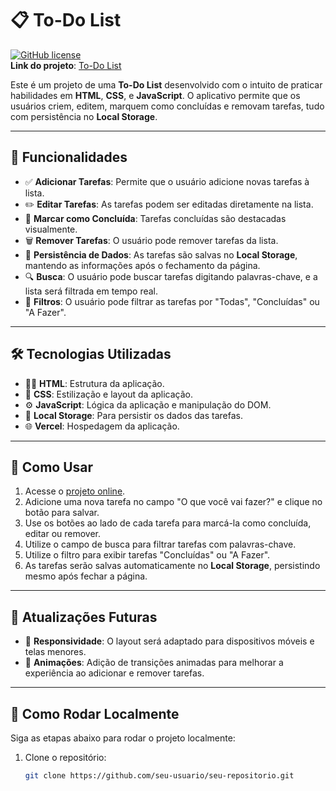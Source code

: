 # 📋 To-Do List

[![GitHub license](https://img.shields.io/badge/license-MIT-blue.svg)](https://opensource.org/licenses/MIT)  
**Link do projeto**: [To-Do List](https://todo-list-henna-nine-15.vercel.app/)

Este é um projeto de uma **To-Do List** desenvolvido com o intuito de praticar habilidades em **HTML**, **CSS**, e **JavaScript**. O aplicativo permite que os usuários criem, editem, marquem como concluídas e removam tarefas, tudo com persistência no **Local Storage**.

---

## 🚀 Funcionalidades

- ✅ **Adicionar Tarefas**: Permite que o usuário adicione novas tarefas à lista.
- ✏️ **Editar Tarefas**: As tarefas podem ser editadas diretamente na lista.
- 🔄 **Marcar como Concluída**: Tarefas concluídas são destacadas visualmente.
- 🗑️ **Remover Tarefas**: O usuário pode remover tarefas da lista.
- 💾 **Persistência de Dados**: As tarefas são salvas no **Local Storage**, mantendo as informações após o fechamento da página.
- 🔍 **Busca**: O usuário pode buscar tarefas digitando palavras-chave, e a lista será filtrada em tempo real.
- 🔄 **Filtros**: O usuário pode filtrar as tarefas por "Todas", "Concluídas" ou "A Fazer".

---

## 🛠️ Tecnologias Utilizadas

- 🧑‍💻 **HTML**: Estrutura da aplicação.
- 🎨 **CSS**: Estilização e layout da aplicação.
- ⚙️ **JavaScript**: Lógica da aplicação e manipulação do DOM.
- 💾 **Local Storage**: Para persistir os dados das tarefas.
- 🌐 **Vercel**: Hospedagem da aplicação.

---

## 🔧 Como Usar

1. Acesse o [projeto online](https://todo-list-henna-nine-15.vercel.app/).
2. Adicione uma nova tarefa no campo "O que você vai fazer?" e clique no botão para salvar.
3. Use os botões ao lado de cada tarefa para marcá-la como concluída, editar ou remover.
4. Utilize o campo de busca para filtrar tarefas com palavras-chave.
5. Utilize o filtro para exibir tarefas "Concluídas" ou "A Fazer".
6. As tarefas serão salvas automaticamente no **Local Storage**, persistindo mesmo após fechar a página.

---

## 🔮 Atualizações Futuras

- 📱 **Responsividade**: O layout será adaptado para dispositivos móveis e telas menores.
- 🎥 **Animações**: Adição de transições animadas para melhorar a experiência ao adicionar e remover tarefas.

---

## 📂 Como Rodar Localmente

Siga as etapas abaixo para rodar o projeto localmente:

1. Clone o repositório:
   ```bash
   git clone https://github.com/seu-usuario/seu-repositorio.git
